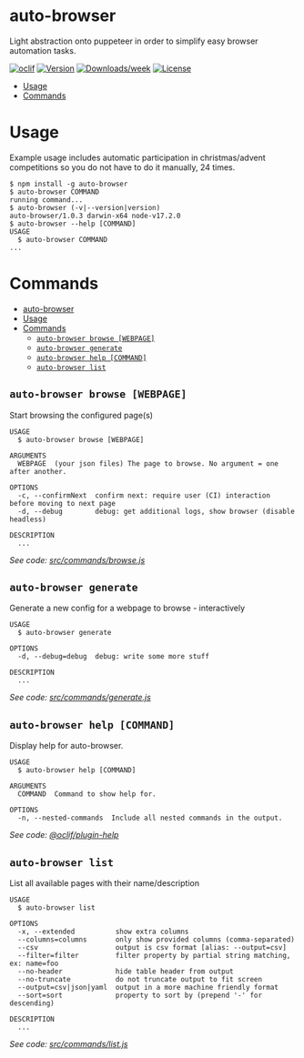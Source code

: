 auto-browser
============

Light abstraction onto puppeteer in order to simplify easy browser automation tasks.

[![oclif](https://img.shields.io/badge/cli-oclif-brightgreen.svg)](https://oclif.io)
[![Version](https://img.shields.io/npm/v/auto-browser.svg)](https://npmjs.org/package/auto-browser)
[![Downloads/week](https://img.shields.io/npm/dw/auto-browser.svg)](https://npmjs.org/package/auto-browser)
[![License](https://img.shields.io/npm/l/auto-browser.svg)](https://github.com/GenieTim/auto-browser/blob/master/package.json)

<!-- toc -->
* [Usage](#usage)
* [Commands](#commands)
<!-- tocstop -->
# Usage
Example usage includes automatic participation in christmas/advent competitions 
so you do not have to do it manually, 24 times.

<!-- usage -->
```sh-session
$ npm install -g auto-browser
$ auto-browser COMMAND
running command...
$ auto-browser (-v|--version|version)
auto-browser/1.0.3 darwin-x64 node-v17.2.0
$ auto-browser --help [COMMAND]
USAGE
  $ auto-browser COMMAND
...
```
<!-- usagestop -->
# Commands
<!-- commands -->
- [auto-browser](#auto-browser)
- [Usage](#usage)
- [Commands](#commands)
  - [`auto-browser browse [WEBPAGE]`](#auto-browser-browse-webpage)
  - [`auto-browser generate`](#auto-browser-generate)
  - [`auto-browser help [COMMAND]`](#auto-browser-help-command)
  - [`auto-browser list`](#auto-browser-list)

## `auto-browser browse [WEBPAGE]`

Start browsing the configured page(s)

```
USAGE
  $ auto-browser browse [WEBPAGE]

ARGUMENTS
  WEBPAGE  (your json files) The page to browse. No argument = one after another.

OPTIONS
  -c, --confirmNext  confirm next: require user (CI) interaction before moving to next page
  -d, --debug        debug: get additional logs, show browser (disable headless)

DESCRIPTION
  ...
```

_See code: [src/commands/browse.js](https://github.com/GenieTim/auto-browser/blob/v1.0.3/src/commands/browse.js)_

## `auto-browser generate`

Generate a new config for a webpage to browse - interactively

```
USAGE
  $ auto-browser generate

OPTIONS
  -d, --debug=debug  debug: write some more stuff

DESCRIPTION
  ...
```

_See code: [src/commands/generate.js](https://github.com/GenieTim/auto-browser/blob/v1.0.3/src/commands/generate.js)_

## `auto-browser help [COMMAND]`

Display help for auto-browser.

```
USAGE
  $ auto-browser help [COMMAND]

ARGUMENTS
  COMMAND  Command to show help for.

OPTIONS
  -n, --nested-commands  Include all nested commands in the output.
```

_See code: [@oclif/plugin-help](https://github.com/oclif/plugin-help/blob/v5.1.10/src/commands/help.ts)_

## `auto-browser list`

List all available pages with their name/description

```
USAGE
  $ auto-browser list

OPTIONS
  -x, --extended          show extra columns
  --columns=columns       only show provided columns (comma-separated)
  --csv                   output is csv format [alias: --output=csv]
  --filter=filter         filter property by partial string matching, ex: name=foo
  --no-header             hide table header from output
  --no-truncate           do not truncate output to fit screen
  --output=csv|json|yaml  output in a more machine friendly format
  --sort=sort             property to sort by (prepend '-' for descending)

DESCRIPTION
  ...
```

_See code: [src/commands/list.js](https://github.com/GenieTim/auto-browser/blob/v1.0.3/src/commands/list.js)_
<!-- commandsstop -->

